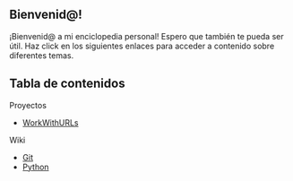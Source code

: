 ## Bienvenid@!

¡Bienvenid@ a mi enciclopedia personal! Espero que también te pueda ser útil. Haz click en los siguientes enlaces para acceder a contenido sobre diferentes temas.

## Tabla de contenidos

Proyectos

- [WorkWithURLs](projects/work-with-urls/introduction.md)

Wiki

- [Git](wiki/git.md)
- [Python](wiki/python/python.md)

